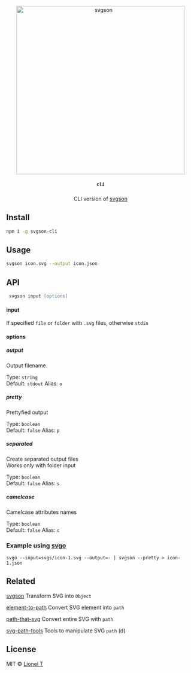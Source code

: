 <p align="center">
  <img alt="svgson" title="svgson" src="https://cdn.rawgit.com/elrumordelaluz/svgson/7883b450/logo.svg" width="450">
</p>

<h5 align="center">
  <code>cli</code>
</h5>

<p align="center">
  CLI version of <a href="https://github.com/elrumordelaluz/svgson-next">svgson</a>
</p>

## Install

```zsh
npm i -g svgson-cli
```

## Usage

```zsh
svgson icon.svg --output icon.json
```

## API

```zsh
 svgson input [options]
```

#### input

If specified `file` or `folder` with `.svg` files, otherwise `stdin`

#### options

##### output

Output filename

Type: `string`<br>
Default: `stdout`
Alias: `o`<br>

##### pretty

Prettyfied output

Type: `boolean`<br>
Default: `false`
Alias: `p`<br>

##### separated

Create separated output files<br>
Works only with folder input

Type: `boolean`<br>
Default: `false`
Alias: `s`<br>

##### camelcase

Camelcase attributes names

Type: `boolean`<br>
Default: `false`
Alias: `c`<br>

### Example using [svgo](https://github.com/svg/svgo)

```
svgo --input=svgs/icon-1.svg --output=- | svgson --pretty > icon-1.json
```

## Related

[svgson](https://github.com/elrumordelaluz/svgson-next) Transform SVG into `Object`

[element-to-path](https://github.com/elrumordelaluz/element-to-path) Convert SVG element into `path`

[path-that-svg](https://github.com/elrumordelaluz/path-that-svg) Convert entire SVG with `path`

[svg-path-tools](https://github.com/elrumordelaluz/svg-path-tools) Tools to manipulate SVG `path` (d)

## License

MIT © [Lionel T](https://lionel.tzatzk.in)
